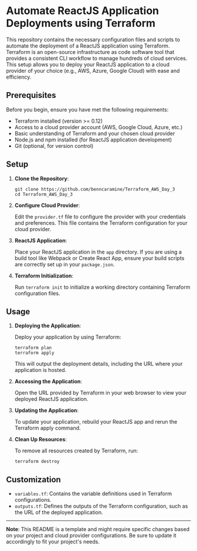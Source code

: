# Automate ReactJS Application Deployments using Terraform

This repository contains the necessary configuration files and scripts to automate the deployment of a ReactJS application using Terraform. Terraform is an open-source infrastructure as code software tool that provides a consistent CLI workflow to manage hundreds of cloud services. This setup allows you to deploy your ReactJS application to a cloud provider of your choice (e.g., AWS, Azure, Google Cloud) with ease and efficiency.

## Prerequisites

Before you begin, ensure you have met the following requirements:
- Terraform installed (version >= 0.12)
- Access to a cloud provider account (AWS, Google Cloud, Azure, etc.)
- Basic understanding of Terraform and your chosen cloud provider
- Node.js and npm installed (for ReactJS application development)
- Git (optional, for version control)

## Setup

1. **Clone the Repository**: 

   ```
   git clone https://github.com/benncaramine/Terraform_AWS_Day_3
   cd Terraform_AWS_Day_3
   ```

2. **Configure Cloud Provider**:

   Edit the `provider.tf` file to configure the provider with your credentials and preferences. This file contains the Terraform configuration for your cloud provider.

3. **ReactJS Application**:

   Place your ReactJS application in the `app` directory. If you are using a build tool like Webpack or Create React App, ensure your build scripts are correctly set up in your `package.json`.

4. **Terraform Initialization**:

   Run `terraform init` to initialize a working directory containing Terraform configuration files.

## Usage

1. **Deploying the Application**:

   Deploy your application by using Terraform:

   ```
   terraform plan
   terraform apply
   ```

   This will output the deployment details, including the URL where your application is hosted.

3. **Accessing the Application**:

   Open the URL provided by Terraform in your web browser to view your deployed ReactJS application.

4. **Updating the Application**:

   To update your application, rebuild your ReactJS app and rerun the Terraform apply command.

5. **Clean Up Resources**:

   To remove all resources created by Terraform, run:

   ```
   terraform destroy
   ```

## Customization

- `variables.tf`: Contains the variable definitions used in Terraform configurations.
- `outputs.tf`: Defines the outputs of the Terraform configuration, such as the URL of the deployed application.


---

**Note**: This README is a template and might require specific changes based on your project and cloud provider configurations. Be sure to update it accordingly to fit your project's needs.

